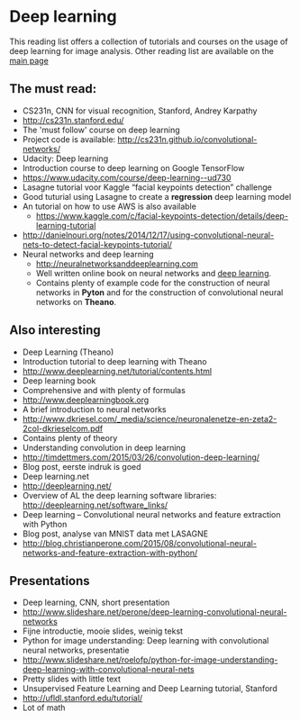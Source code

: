 # Deep learning
This reading list offers a collection of tutorials and courses on the usage of deep learning for image analysis.
Other reading list are available on the [main page](README.md)

## The must read:
*	CS231n, CNN for visual recognition, Stanford, Andrey Karpathy
  * http://cs231n.stanford.edu/
  * The 'must follow' course on deep learning
  * Project code is available: http://cs231n.github.io/convolutional-networks/
*	Udacity: Deep learning
  * Introduction course to deep learning on Google TensorFlow
  *	https://www.udacity.com/course/deep-learning--ud730
*	Lasagne tutorial voor Kaggle “facial keypoints detection” challenge
  * Good tuturial using Lasagne to create a **regression** deep learning model
  * An tutorial on how to use AWS is also available
	* https://www.kaggle.com/c/facial-keypoints-detection/details/deep-learning-tutorial
  * http://danielnouri.org/notes/2014/12/17/using-convolutional-neural-nets-to-detect-facial-keypoints-tutorial/
* Neural networks and deep learning
  *	http://neuralnetworksanddeeplearning.com
  * Well written online book on neural networks and [deep learning](http://neuralnetworksanddeeplearning.com/chap6.html).
  * Contains plenty of example code for the construction of neural networks in **Pyton** and for the construction of convolutional neural networks on **Theano**. 

  
  
## Also interesting
*	Deep Learning (Theano)
  * Introduction tutorial to deep learning with Theano
  *	http://www.deeplearning.net/tutorial/contents.html
*	Deep learning book
  * Comprehensive and with plenty of formulas
  * http://www.deeplearningbook.org
*	A brief introduction to neural networks
  *	http://www.dkriesel.com/_media/science/neuronalenetze-en-zeta2-2col-dkrieselcom.pdf
  *	Contains plenty of theory
*	Understanding convolution in deep learning
  *	http://timdettmers.com/2015/03/26/convolution-deep-learning/
  *	Blog post, eerste indruk is goed
*	Deep learning.net
  *	http://deeplearning.net/
  *	Overview of AL the deep learning software libraries: http://deeplearning.net/software_links/
*	Deep learning – Convolutional neural networks and feature extraction with Python
  *	Blog post, analyse van MNIST data met LASAGNE
  *	http://blog.christianperone.com/2015/08/convolutional-neural-networks-and-feature-extraction-with-python/
  

## Presentations
*	Deep learning, CNN, short presentation
  *	http://www.slideshare.net/perone/deep-learning-convolutional-neural-networks
  *	Fijne introductie, mooie slides, weinig tekst
*	Python for image understanding: Deep learning with convolutional neural networks, presentatie
  *	http://www.slideshare.net/roelofp/python-for-image-understanding-deep-learning-with-convolutional-neural-nets
  *	Pretty slides with little text
*	Unsupervised Feature Learning and Deep Learning tutorial, Stanford
  *	http://ufldl.stanford.edu/tutorial/
  *	Lot of math
